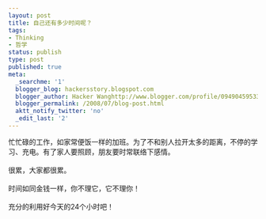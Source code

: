 ```yaml
---
layout: post
title: 自己还有多少时间呢？
tags:
- Thinking
- 哲学
status: publish
type: post
published: true
meta:
  _searchme: '1'
  blogger_blog: hackersstory.blogspot.com
  blogger_author: Hacker Wanghttp://www.blogger.com/profile/09490459533264275905noreply@blogger.com
  blogger_permalink: /2008/07/blog-post.html
  aktt_notify_twitter: 'no'
  _edit_last: '2'
---
```

忙忙碌的工作，如家常便饭一样的加班。为了不和别人拉开太多的距离，不停的学习、充电。有了家人要照顾，朋友要时常联络下感情。<br /><br />很累，大家都很累。<br /><br />时间如同金钱一样，你不理它，它不理你！<br /><br />充分的利用好今天的24个小时吧！
